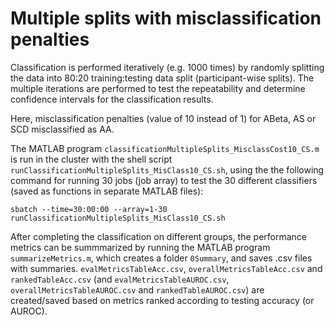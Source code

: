 # Multiple splits with misclassification penalties

Classification is performed iteratively (e.g. 1000 times) by randomly splitting the data into 80:20 training:testing data split (participant-wise splits). The multiple iterations are performed to test the repeatability and determine confidence intervals for the classification results. 

Here, misclassification penalties (value of 10 instead of 1) for ABeta, AS or SCD misclassified as AA. 

The MATLAB program `classificationMultipleSplits_MisclassCost10_CS.m` is run in the cluster with the shell script `runClassificationMultipleSplits_MisClass10_CS.sh`, using the the following command for running 30 jobs (job array) to test the 30 different classifiers (saved as functions in separate MATLAB files): 
```
sbatch --time=30:00:00 --array=1-30 runClassificationMultipleSplits_MisClass10_CS.sh
```
After completing the classification on different groups, the performance metrics can be summmarized by running the MATLAB program `summarizeMetrics.m`, which creates a folder `0Summary`, and saves .csv files with summaries. `evalMetricsTableAcc.csv`, `overallMetricsTableAcc.csv` and `rankedTableAcc.csv` (and `evalMetricsTableAUROC.csv`, `overallMetricsTableAUROC.csv` and `rankedTableAUROC.csv`) are created/saved based on metrics ranked according to testing accuracy (or AUROC). 
